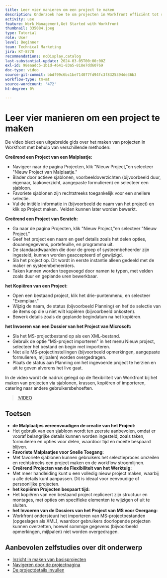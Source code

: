 ```yaml
---
title: Leer vier manieren om een project te maken
description: Onderzoek hoe te om projecten in Workfront efficiënt tot stand te brengen gebruikend malplaatjes, beginnend van kras, het kopiëren van bestaande projecten, of het invoeren van de dossiers van het Project van Microsoft, die aan diverse gebruikersbehoeften worden aangepast.
activity: use
feature: Work Management,Get Started with Workfront
thumbnail: 335084.jpeg
type: Tutorial
role: User
level: Beginner
team: Technical Marketing
jira: KT-8770
recommendations: noDisplay,catalog
last-substantial-update: 2024-03-05T00:00:00Z
exl-id: 98eaadc5-1b1d-4641-83a5-818e7dd60769
doc-type: video
source-git-commit: bbdf99c6bc1be714077fd94fc3f8325394de36b3
workflow-type: tm+mt
source-wordcount: '472'
ht-degree: 0%

---
```


# Leer vier manieren om een project te maken

De video biedt een uitgebreide gids over het maken van projecten in Workfront met behulp van verschillende methoden:

**Creërend een Project van een Malplaatje:**

* Navigeer naar de pagina Projecten, klik &quot;Nieuw Project,&quot;en selecteer &quot;Nieuw Project van Malplaatje.&quot;&#x200B;
* Blader door actieve sjablonen, voorbeeldoverzichten (bijvoorbeeld duur, eigenaar, taakoverzicht, aangepaste formulieren) en selecteer een sjabloon. &#x200B;
* Favoriete sjablonen zijn rechtstreeks toegankelijk voor een snellere selectie. &#x200B;
* Vul de initiële informatie in (bijvoorbeeld de naam van het project) en klik op Project maken. &#x200B; Velden kunnen later worden bewerkt. &#x200B;

**Creërend een Project van Scratch:**

* Ga naar de pagina Projecten, klik &quot;Nieuw Project,&quot;en selecteer &quot;Nieuw Project.&quot;&#x200B;
* Geef het project een naam en geef details zoals het delen opties, douanegegevens, portefeuille, en programma uit. &#x200B;
* De standaardwaarden die door de groep of systeembeheerder zijn ingesteld, kunnen worden geaccepteerd of gewijzigd. &#x200B;
* Sla het project op. Dit wordt in eerste instantie alleen gedeeld met de maker en systeembeheerders. &#x200B;
* Taken kunnen worden toegevoegd door namen te typen, met velden zoals duur en geplande uren bewerkbaar. &#x200B;

**het Kopiëren van een Project:**

* Open een bestaand project, klik het drie-puntenmenu, en selecteer &quot;Exemplaar.&quot;&#x200B;
* Wijzig de naam, de status (bijvoorbeeld Planning) en hef de selectie van de items op die u niet wilt kopiëren (bijvoorbeeld onkosten). &#x200B;
* Bewerk details zoals de geplande begindatum na het kopiëren. &#x200B;

**het Invoeren van een Dossier van het Project van Microsoft:**

* Sla het MS-projectbestand op als een XML-bestand. &#x200B;
* Gebruik de optie &quot;MS-project importeren&quot; in het menu Nieuw project, selecteer het bestand en begin met importeren. &#x200B;
* Niet alle MS-projectinstellingen (bijvoorbeeld opmerkingen, aangepaste formulieren, mijlpalen) worden overgedragen. &#x200B;
* Plaats de status aan Planning om het ingevoerde project te herzien en uit te geven alvorens het live gaat. &#x200B;


In de video wordt de nadruk gelegd op de flexibiliteit van Workfront bij het maken van projecten via sjablonen, krassen, kopiëren of importeren, catering naar andere gebruikersbehoeften. &#x200B;

>[!VIDEO](https://video.tv.adobe.com/v/3432168/?quality=12&learn=on&enablevpops=1&captions=dut)

## Toetsen

* **de Malplaatjes vereenvoudigen de creatie van het Project:**
* Het gebruik van een sjabloon wordt ten zeerste aanbevolen, omdat er vooraf belangrijke details kunnen worden ingesteld, zoals taken, formulieren en opties voor delen, waardoor tijd en moeite bespaard blijven. &#x200B;
* **Favoriete Malplaatjes voor Snelle Toegang:**
* Met favoriete sjablonen kunnen gebruikers het selectieproces omzeilen en rechtstreeks een project maken en de workflow stroomlijnen. &#x200B;
* **Creërend Projecten van de Flexibiliteit van het Werktuig:**
* Met meer handleiding kunt u een volledig nieuw project maken, waarbij u alle details kunt aanpassen. Dit is ideaal voor eenvoudige of persoonlijke projecten. &#x200B;
* **het kopiëren Projecten bespaart tijd:**
* Het kopiëren van een bestaand project repliceert zijn structuur en montages, met opties om specifieke elementen te wijzigen of uit te sluiten. &#x200B;
* **het Invoeren van de Dossiers van het Project van MS voor Overgang:**
* Workfront ondersteunt het importeren van MS-projectbestanden (opgeslagen als XML), waardoor gebruikers doorlopende projecten kunnen overzetten, hoewel sommige gegevens (bijvoorbeeld opmerkingen, mijlpalen) niet worden overgedragen. &#x200B;



## Aanbevolen zelfstudies over dit onderwerp

* [Inzicht in maken van basisprojecten](/help/manage-work/projects/understand-basic-project-creation.md)
* [Navigeren door de projectpagina](/help/manage-work/projects/navigate-the-project-page.md)
* [De projectdetails invullen](/help/manage-work/projects/fill-in-the-project-details.md)

